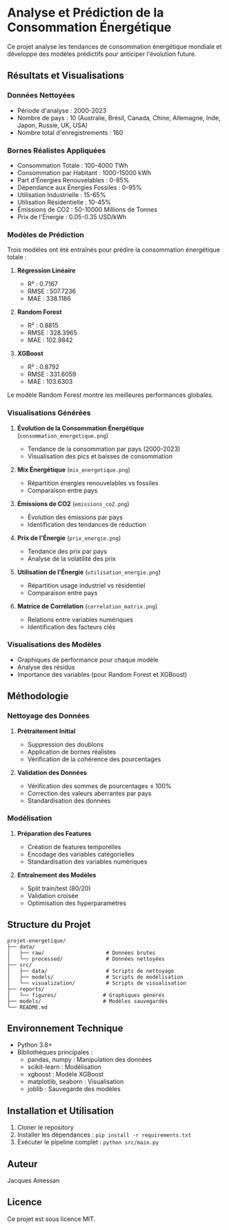 # Analyse et Prédiction de la Consommation Énergétique

Ce projet analyse les tendances de consommation énergétique mondiale et développe des modèles prédictifs pour anticiper l'évolution future.

## Résultats et Visualisations

### Données Nettoyées
- Période d'analyse : 2000-2023
- Nombre de pays : 10 (Australie, Brésil, Canada, Chine, Allemagne, Inde, Japon, Russie, UK, USA)
- Nombre total d'enregistrements : 160

### Bornes Réalistes Appliquées
- Consommation Totale : 100-4000 TWh
- Consommation par Habitant : 1000-15000 kWh
- Part d'Énergies Renouvelables : 0-85%
- Dépendance aux Énergies Fossiles : 0-95%
- Utilisation Industrielle : 15-65%
- Utilisation Résidentielle : 10-45%
- Émissions de CO2 : 50-10000 Millions de Tonnes
- Prix de l'Énergie : 0.05-0.35 USD/kWh

### Modèles de Prédiction
Trois modèles ont été entraînés pour prédire la consommation énergétique totale :

1. **Régression Linéaire**
   - R² : 0.7167
   - RMSE : 507.7236
   - MAE : 338.1186

2. **Random Forest**
   - R² : 0.8815
   - RMSE : 328.3965
   - MAE : 102.9842

3. **XGBoost**
   - R² : 0.8792
   - RMSE : 331.6059
   - MAE : 103.6303

Le modèle Random Forest montre les meilleures performances globales.

### Visualisations Générées
1. **Évolution de la Consommation Énergétique** (`consommation_energetique.png`)
   - Tendance de la consommation par pays (2000-2023)
   - Visualisation des pics et baisses de consommation

2. **Mix Énergétique** (`mix_energetique.png`)
   - Répartition énergies renouvelables vs fossiles
   - Comparaison entre pays

3. **Émissions de CO2** (`emissions_co2.png`)
   - Évolution des émissions par pays
   - Identification des tendances de réduction

4. **Prix de l'Énergie** (`prix_energie.png`)
   - Tendance des prix par pays
   - Analyse de la volatilité des prix

5. **Utilisation de l'Énergie** (`utilisation_energie.png`)
   - Répartition usage industriel vs résidentiel
   - Comparaison entre pays

6. **Matrice de Corrélation** (`correlation_matrix.png`)
   - Relations entre variables numériques
   - Identification des facteurs clés

### Visualisations des Modèles
- Graphiques de performance pour chaque modèle
- Analyse des résidus
- Importance des variables (pour Random Forest et XGBoost)

## Méthodologie

### Nettoyage des Données
1. **Prétraitement Initial**
   - Suppression des doublons
   - Application de bornes réalistes
   - Vérification de la cohérence des pourcentages

2. **Validation des Données**
   - Vérification des sommes de pourcentages ≤ 100%
   - Correction des valeurs aberrantes par pays
   - Standardisation des données

### Modélisation
1. **Préparation des Features**
   - Création de features temporelles
   - Encodage des variables catégorielles
   - Standardisation des variables numériques

2. **Entraînement des Modèles**
   - Split train/test (80/20)
   - Validation croisée
   - Optimisation des hyperparamètres

## Structure du Projet
```
projet-energetique/
├── data/
│   ├── raw/                    # Données brutes
│   └── processed/              # Données nettoyées
├── src/
│   ├── data/                   # Scripts de nettoyage
│   ├── models/                 # Scripts de modélisation
│   └── visualization/          # Scripts de visualisation
├── reports/
│   └── figures/               # Graphiques générés
├── models/                    # Modèles sauvegardés
└── README.md
```

## Environnement Technique
- Python 3.8+
- Bibliothèques principales :
  - pandas, numpy : Manipulation des données
  - scikit-learn : Modélisation
  - xgboost : Modèle XGBoost
  - matplotlib, seaborn : Visualisation
  - joblib : Sauvegarde des modèles

## Installation et Utilisation
1. Cloner le repository
2. Installer les dépendances : `pip install -r requirements.txt`
3. Exécuter le pipeline complet : `python src/main.py`

## Auteur
Jacques Amessan

## Licence
Ce projet est sous licence MIT. 